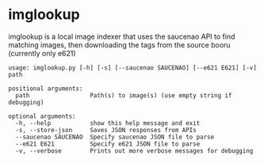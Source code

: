 # imglookup

imglookup is a local image indexer that uses the saucenao API to find matching images, then downloading the tags from the source booru (currently only e621)

```
usage: imglookup.py [-h] [-s] [--saucenao SAUCENAO] [--e621 E621] [-v] path

positional arguments:
  path                 Path(s) to image(s) (use empty string if debugging)

optional arguments:
  -h, --help           show this help message and exit
  -s, --store-json     Saves JSON responses from APIs
  --saucenao SAUCENAO  Specify saucenao JSON file to parse
  --e621 E621          Specify e621 JSON file to parse
  -v, --verbose        Prints out more verbose messages for debugging
```